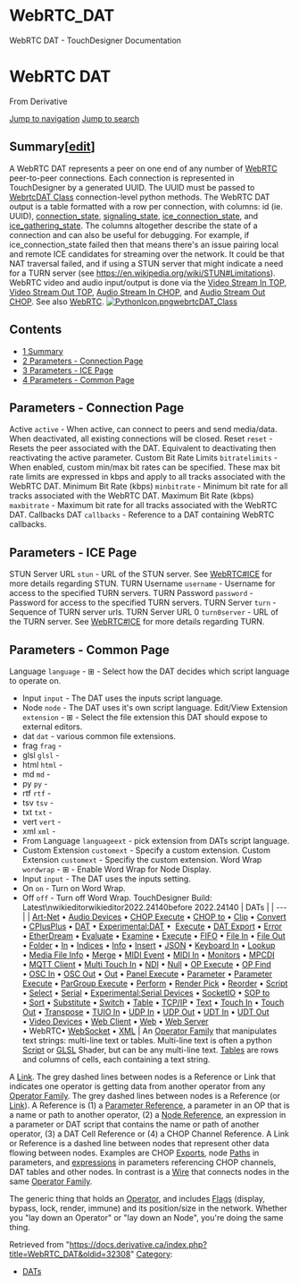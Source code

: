 

# WebRTC_DAT

WebRTC DAT - TouchDesigner Documentation





# WebRTC DAT
From Derivative

[Jump to navigation](#mw-head)
[Jump to search](#searchInput)
## Summary[[edit](https://docs.derivative.ca/index.php?title=Template:Summary&action=edit&section=T-1 "Edit section: Summary")]
A WebRTC DAT represents a peer on one end of any number of [WebRTC](WebRTC.html "WebRTC") peer-to-peer connections.
Each connection is represented in TouchDesigner by a generated UUID. The UUID must be passed to [WebrtcDAT Class](https://docs.derivative.ca/WebrtcDAT_Class "WebrtcDAT Class") connection-level python methods.
The WebRTC DAT output is a table formatted with a row per connection, with columns: id (ie. UUID), [connection\_state](https://developer.mozilla.org/en-US/docs/Web/API/RTCPeerConnection/connectionState), [signaling\_state](https://developer.mozilla.org/en-US/docs/Web/API/RTCPeerConnection/signalingState), [ice\_connection\_state](https://developer.mozilla.org/en-US/docs/Web/API/RTCPeerConnection/iceConnectionState), and [ice\_gathering\_state](https://developer.mozilla.org/en-US/docs/Web/API/RTCPeerConnection/iceGatheringState).
The columns altogether describe the state of a connection and can also be useful for debugging. For example, if ice\_connection\_state failed then that means there's an issue pairing local and remote ICE candidates for streaming over the network. It could be that NAT traversal failed, and if using a STUN server that might indicate a need for a TURN server (see <https://en.wikipedia.org/wiki/STUN#Limitations>).
WebRTC video and audio input/output is done via the [Video Stream In TOP](Video_Stream_In_TOP.html "Video Stream In TOP"), [Video Stream Out TOP](Video_Stream_Out_TOP.html "Video Stream Out TOP"), [Audio Stream In CHOP](Audio_Stream_In_CHOP.html "Audio Stream In CHOP"), and [Audio Stream Out CHOP](Audio_Stream_Out_CHOP.html "Audio Stream Out CHOP").
See also [WebRTC](WebRTC.html "WebRTC").
[![PythonIcon.png](images/c/c2/PythonIcon.png)](File_PythonIcon.html)[webrtcDAT\_Class](https://docs.derivative.ca/WebrtcDAT_Class "WebrtcDAT Class")
## Contents
* [1 Summary](#Summary)
* [2 Parameters - Connection Page](#Parameters_-_Connection_Page)
* [3 Parameters - ICE Page](#Parameters_-_ICE_Page)
* [4 Parameters - Common Page](#Parameters_-_Common_Page)
  

## Parameters - Connection Page
Active `active` - When active, can connect to peers and send media/data. When deactivated, all existing connections will be closed.
Reset `reset` - Resets the peer associated with the DAT. Equivalent to deactivating then reactivating the active parameter.
Custom Bit Rate Limits `bitratelimits` - When enabled, custom min/max bit rates can be specified. These max bit rate limits are expressed in kbps and apply to all tracks associated with the WebRTC DAT.
Minimum Bit Rate (kbps) `minbitrate` - Minimum bit rate for all tracks associated with the WebRTC DAT.
Maximum Bit Rate (kbps) `maxbitrate` - Maximum bit rate for all tracks associated with the WebRTC DAT.
Callbacks DAT `callbacks` - Reference to a DAT containing WebRTC callbacks.
  

## Parameters - ICE Page
STUN Server URL `stun` - URL of the STUN server. See [WebRTC#ICE](WebRTC.html#ICE "WebRTC") for more details regarding STUN.
TURN Username `username` - Username for access to the specified TURN servers.
TURN Password `password` - Password for access to the specified TURN servers.
TURN Server `turn` - Sequence of TURN server urls.
TURN Server URL 0 `turn0server` - URL of the TURN server. See [WebRTC#ICE](WebRTC.html#ICE "WebRTC") for more details regarding TURN.
  

## Parameters - Common Page
Language `language` - ⊞ - Select how the DAT decides which script language to operate on.
* Input `input` - The DAT uses the inputs script language.
* Node `node` - The DAT uses it's own script language.
Edit/View Extension `extension` - ⊞ - Select the file extension this DAT should expose to external editors.
* dat `dat` - various common file extensions.
* frag `frag` -
* glsl `glsl` -
* html `html` -
* md `md` -
* py `py` -
* rtf `rtf` -
* tsv `tsv` -
* txt `txt` -
* vert `vert` -
* xml `xml` -
* From Language `languageext` - pick extension from DATs script language.
* Custom Extension `customext` - Specify a custom extension.
Custom Extension `customext` - Specifiy the custom extension.
Word Wrap `wordwrap` - ⊞ - Enable Word Wrap for Node Display.
* Input `input` - The DAT uses the inputs setting.
* On `on` - Turn on Word Wrap.
* Off `off` - Turn off Word Wrap.
TouchDesigner Build: Latest\nwikieditorwikieditor2022.24140before 2022.24140
| DATs |
| --- |
| [Art-Net](Art-Net_DAT.html "Art-Net DAT") • [Audio Devices](Audio_Devices_DAT.html "Audio Devices DAT") • [CHOP Execute](CHOP_Execute_DAT.html "CHOP Execute DAT") • [CHOP to](CHOP_to_DAT.html "CHOP to DAT") • [Clip](Clip_DAT.html "Clip DAT") • [Convert](Convert_DAT.html "Convert DAT") • [CPlusPlus](CPlusPlus_DAT.html "CPlusPlus DAT") • [DAT](DAT.html "DAT") • [Experimental:DAT](Experimental_DAT.html "Experimental:DAT") •  [Execute](DAT_Execute_DAT.html "DAT Execute DAT") • [DAT Export](DAT_Export.html "DAT Export") • [Error](Error_DAT.html "Error DAT") • [EtherDream](EtherDream_DAT.html "EtherDream DAT") • [Evaluate](Evaluate_DAT.html "Evaluate DAT") • [Examine](Examine_DAT.html "Examine DAT") • [Execute](Execute_DAT.html "Execute DAT") • [FIFO](FIFO_DAT.html "FIFO DAT") • [File In](File_In_DAT.html "File In DAT") • [File Out](File_Out_DAT.html "File Out DAT") • [Folder](Folder_DAT.html "Folder DAT") • [In](In_DAT.html "In DAT") • [Indices](Indices_DAT.html "Indices DAT") • [Info](Info_DAT.html "Info DAT") • [Insert](Insert_DAT.html "Insert DAT") • [JSON](JSON_DAT.html "JSON DAT") • [Keyboard In](Keyboard_In_DAT.html "Keyboard In DAT") • [Lookup](Lookup_DAT.html "Lookup DAT") • [Media File Info](Media_File_Info_DAT.html "Media File Info DAT") • [Merge](Merge_DAT.html "Merge DAT") • [MIDI Event](MIDI_Event_DAT.html "MIDI Event DAT") • [MIDI In](MIDI_In_DAT.html "MIDI In DAT") • [Monitors](Monitors_DAT.html "Monitors DAT") • [MPCDI](MPCDI_DAT.html "MPCDI DAT") • [MQTT Client](MQTT_Client_DAT.html "MQTT Client DAT") • [Multi Touch In](Multi_Touch_In_DAT.html "Multi Touch In DAT") • [NDI](NDI_DAT.html "NDI DAT") • [Null](Null_DAT.html "Null DAT") • [OP Execute](OP_Execute_DAT.html "OP Execute DAT") • [OP Find](OP_Find_DAT.html "OP Find DAT") • [OSC In](OSC_In_DAT.html "OSC In DAT") • [OSC Out](OSC_Out_DAT.html "OSC Out DAT") • [Out](Out_DAT.html "Out DAT") • [Panel Execute](Panel_Execute_DAT.html "Panel Execute DAT") • [Parameter](Parameter_DAT.html "Parameter DAT") • [Parameter Execute](Parameter_Execute_DAT.html "Parameter Execute DAT") • [ParGroup Execute](ParGroup_Execute_DAT.html "ParGroup Execute DAT") • [Perform](Perform_DAT.html "Perform DAT") • [Render Pick](Render_Pick_DAT.html "Render Pick DAT") • [Reorder](Reorder_DAT.html "Reorder DAT") • [Script](Script_DAT.html "Script DAT") • [Select](Select_DAT.html "Select DAT") • [Serial](Serial_DAT.html "Serial DAT") • [Experimental:Serial Devices](Experimental_Serial_Devices_DAT.html "Experimental:Serial Devices DAT") • [SocketIO](SocketIO_DAT.html "SocketIO DAT") • [SOP to](SOP_to_DAT.html "SOP to DAT") • [Sort](Sort_DAT.html "Sort DAT") • [Substitute](Substitute_DAT.html "Substitute DAT") • [Switch](Switch_DAT.html "Switch DAT") • [Table](Table_DAT.html "Table DAT") • [TCP/IP](TCP/IP_DAT.html "TCP/IP DAT") • [Text](Text_DAT.html "Text DAT") • [Touch In](Touch_In_DAT.html "Touch In DAT") • [Touch Out](Touch_Out_DAT.html "Touch Out DAT") • [Transpose](Transpose_DAT.html "Transpose DAT") • [TUIO In](TUIO_In_DAT.html "TUIO In DAT") • [UDP In](UDP_In_DAT.html "UDP In DAT") • [UDP Out](UDP_Out_DAT.html "UDP Out DAT") • [UDT In](UDT_In_DAT.html "UDT In DAT") • [UDT Out](UDT_Out_DAT.html "UDT Out DAT") • [Video Devices](Video_Devices_DAT.html "Video Devices DAT") • [Web Client](Web_Client_DAT.html "Web Client DAT") • [Web](Web_DAT.html "Web DAT") • [Web Server](Web_Server_DAT.html "Web Server DAT") • WebRTC• [WebSocket](WebSocket_DAT.html "WebSocket DAT") • [XML](XML_DAT.html "XML DAT") |
An [Operator Family](Operator_Family.html "Operator Family") that manipulates text strings: multi-line text or tables. Multi-line text is often a python [Script](Script.html "Script") or [GLSL](GLSL.html "GLSL") Shader, but can be any multi-line text. [Tables](Table_DAT.html "Table DAT") are rows and columns of cells, each containing a text string.

A [Link](Link.html "Link"). The grey dashed lines between nodes is a Reference or Link that indicates one operator is getting data from another operator from any [Operator Family](Operator_Family.html "Operator Family").
The grey dashed lines between nodes is a Reference (or [Link](Link.html "Link")). A Reference is (1) a [Parameter Reference](Parameter_Reference.html "Parameter Reference"), a parameter in an OP that is a name or path to another operator, (2) a [Node Reference](https://docs.derivative.ca/index.php?title=Node_Reference&action=edit&redlink=1 "Node Reference (page does not exist)"), an expression in a parameter or DAT script that contains the name or path of another operator, (3) a DAT Cell Reference or (4) a CHOP Channel Reference.
A Link or Reference is a dashed line between nodes that represent other data flowing between nodes. Examples are CHOP [Exports](Export.html "Export"), node [Paths](Network_Path.html "Network Path") in parameters, and [expressions](Expression.html "Expression") in parameters referencing CHOP channels, DAT tables and other nodes. In contrast is a [Wire](Wire.html "Wire") that connects nodes in the same [Operator Family](Operator_Family.html "Operator Family").

The generic thing that holds an [Operator](Operator.html "Operator"), and includes [Flags](Flag.html "Flag") (display, bypass, lock, render, immune) and its position/size in the network. Whether you "lay down an Operator" or "lay down an Node", you're doing the same thing.

Retrieved from "<https://docs.derivative.ca/index.php?title=WebRTC_DAT&oldid=32308>"
[Category](Special_Categories.html "Special:Categories"):
* [DATs](https://docs.derivative.ca/index.php?title=Category:DATs&action=edit&redlink=1 "Category:DATs (page does not exist)")